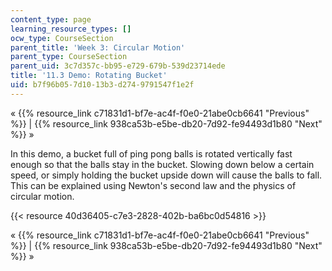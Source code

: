 ```yaml
---
content_type: page
learning_resource_types: []
ocw_type: CourseSection
parent_title: 'Week 3: Circular Motion'
parent_type: CourseSection
parent_uid: 3c7d357c-bb95-e729-679b-539d23714ede
title: '11.3 Demo: Rotating Bucket'
uid: b7f96b05-7d10-13b3-d274-9791547f1e2f
---
```


« {{% resource_link c71831d1-bf7e-ac4f-f0e0-21abe0cb6641 "Previous" %}} | {{% resource_link 938ca53b-e5be-db20-7d92-fe94493d1b80 "Next" %}} »

In this demo, a bucket full of ping pong balls is rotated vertically fast enough so that the balls stay in the bucket. Slowing down below a certain speed, or simply holding the bucket upside down will cause the balls to fall. This can be explained using Newton's second law and the physics of circular motion.

{{< resource 40d36405-c7e3-2828-402b-ba6bc0d54816 >}}

« {{% resource_link c71831d1-bf7e-ac4f-f0e0-21abe0cb6641 "Previous" %}} | {{% resource_link 938ca53b-e5be-db20-7d92-fe94493d1b80 "Next" %}} »